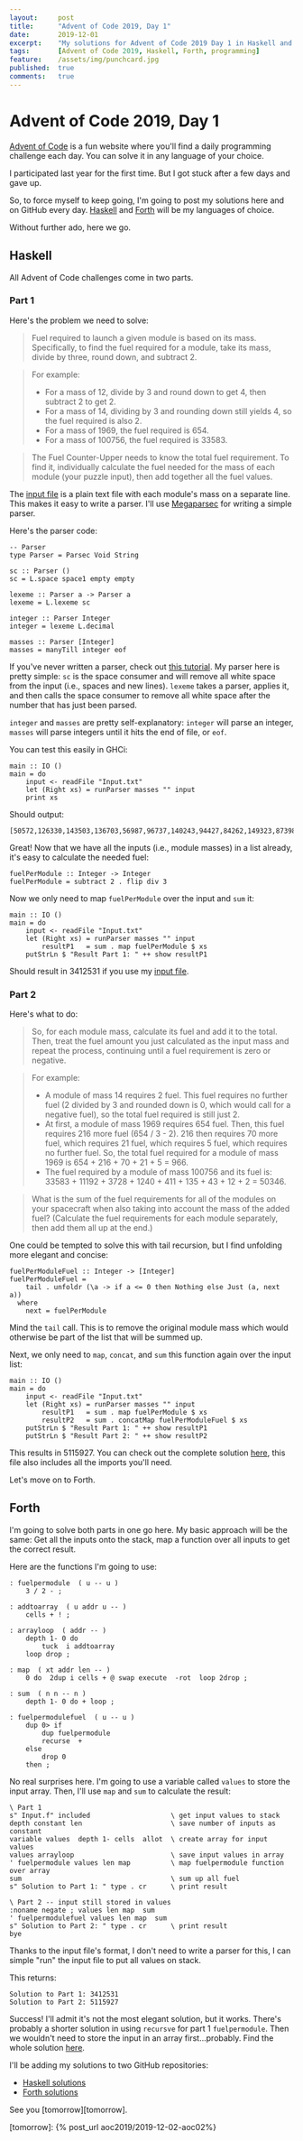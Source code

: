 ```yaml
---
layout:     post
title:      "Advent of Code 2019, Day 1"
date:       2019-12-01
excerpt:    "My solutions for Advent of Code 2019 Day 1 in Haskell and Forth"
tags:       [Advent of Code 2019, Haskell, Forth, programming]
feature:    /assets/img/punchcard.jpg
published:  true
comments:   true
---
```

# Advent of Code 2019, Day 1

[Advent of Code][aoc] is a fun website where you'll find a daily programming challenge each day. You can solve it in any language of your choice.

I participated last year for the first time. But I got stuck after a few days and gave up. 

So, to force myself to keep going, I'm going to post my solutions here and on GitHub every day. [Haskell][hask] and [Forth][forth] will be my languages of choice. 

Without further ado, here we go.

## Haskell 

All Advent of Code challenges come in two parts.

### Part 1

Here's the problem we need to solve:

> Fuel required to launch a given module is based on its mass. Specifically, to find the fuel required for a module, take its mass, divide by three, round down, and subtract 2.

> For example:
> - For a mass of 12, divide by 3 and round down to get 4, then subtract 2 to get 2.
> - For a mass of 14, dividing by 3 and rounding down still yields 4, so the fuel required is also 2.
> - For a mass of 1969, the fuel required is 654.
> - For a mass of 100756, the fuel required is 33583.

> The Fuel Counter-Upper needs to know the total fuel requirement. To find it, individually calculate the fuel needed for the mass of each module (your puzzle input), then add together all the fuel values.

The [input file][input] is a plain text file with each module's mass on a separate line. This makes it easy to write a parser. I'll use [Megaparsec][megaparsec] for writing a simple parser. 

Here's the parser code: 

```
-- Parser
type Parser = Parsec Void String
        
sc :: Parser ()
sc = L.space space1 empty empty
    
lexeme :: Parser a -> Parser a
lexeme = L.lexeme sc
        
integer :: Parser Integer
integer = lexeme L.decimal
    
masses :: Parser [Integer]
masses = manyTill integer eof
```

If you've never written a parser, check out [this tutorial][parsertutorial]. My parser here is pretty simple: `sc` is the space consumer and will remove all white space from the input (i.e., spaces and new lines). `lexeme` takes a parser, applies it, and then calls the space consumer to remove all white space after the number that has just been parsed.

`integer` and `masses` are pretty self-explanatory: `integer` will parse an integer, `masses` will parse integers until it hits the end of file, or `eof`.

You can test this easily in GHCi:

```
main :: IO () 
main = do 
    input <- readFile "Input.txt"
    let (Right xs) = runParser masses "" input 
    print xs
```

Should output:

```
[50572,126330,143503,136703,56987,96737,140243,94427,84262,149323,87398,132344,72187,90878,72897,101305,129483,101148,66349,76719,86437,84937,73911,141051,61464,85350,81774,129191,130129,118366,125825,61781,98459,69024,75886,119434,108929,117387,149625,79378,102582,102368,117177,132105,137278,149187,136653,70074,115885,73901,81922,133232,112929,80009,116895,61248,140251,98003,109610,132775,55781,110809,109799,125071,71734,104973,75610,148974,144173,89235,89438,64901,142674,105446,55287,64438,82269,99903,97079,72708,108177,130830,50393,141354,123264,116302,51119,127287,137515,109285,110750,93770,54926,57131,136897,97693,135531,122858,112089,98599]
```

Great! Now that we have all the inputs (i.e., module masses) in a list already, it's easy to calculate the needed fuel:

```
fuelPerModule :: Integer -> Integer 
fuelPerModule = subtract 2 . flip div 3
```

Now we only need to map `fuelPerModule` over the input and `sum` it:

```
main :: IO () 
main = do 
    input <- readFile "Input.txt"
    let (Right xs) = runParser masses "" input
        resultP1   = sum . map fuelPerModule $ xs
    putStrLn $ "Result Part 1: " ++ show resultP1
```

Should result in 3412531 if you use my [input file][input].

### Part 2

Here's what to do:

> So, for each module mass, calculate its fuel and add it to the total. Then, treat the fuel amount you just calculated as the input mass and repeat the process, continuing until a fuel requirement is zero or negative. 

> For example:
> - A module of mass 14 requires 2 fuel. This fuel requires no further fuel (2 divided by 3 and rounded down is 0, which would call for a negative fuel), so the total fuel required is still just 2.
> - At first, a module of mass 1969 requires 654 fuel. Then, this fuel requires 216 more fuel (654 / 3 - 2). 216 then requires 70 more fuel, which requires 21 fuel, which requires 5 fuel, which requires no further fuel. So, the total fuel required for a module of mass 1969 is 654 + 216 + 70 + 21 + 5 = 966.
> - The fuel required by a module of mass 100756 and its fuel is: 33583 + 11192 + 3728 + 1240 + 411 + 135 + 43 + 12 + 2 = 50346.

>What is the sum of the fuel requirements for all of the modules on your spacecraft when also taking into account the mass of the added fuel? (Calculate the fuel requirements for each module separately, then add them all up at the end.)

One could be tempted to solve this with tail recursion, but I find unfolding more elegant and concise:

```
fuelPerModuleFuel :: Integer -> [Integer]
fuelPerModuleFuel = 
    tail . unfoldr (\a -> if a <= 0 then Nothing else Just (a, next a)) 
  where  
    next = fuelPerModule 
```

Mind the `tail` call. This is to remove the original module mass which would otherwise be part of the list that will be summed up.

Next, we only need to `map`, `concat`, and `sum` this function again over the input list:

```
main :: IO () 
main = do 
    input <- readFile "Input.txt"
    let (Right xs) = runParser masses "" input
        resultP1   = sum . map fuelPerModule $ xs
        resultP2   = sum . concatMap fuelPerModuleFuel $ xs
    putStrLn $ "Result Part 1: " ++ show resultP1
    putStrLn $ "Result Part 2: " ++ show resultP2
```

This results in 5115927. You can check out the complete solution [here][solhask], this file also includes all the imports you'll need. 

Let's move on to Forth.

## Forth 

I'm going to solve both parts in one go here. My basic approach will be the same: Get all the inputs onto the stack, map a function over all inputs to get the correct result.

Here are the functions I'm going to use:

```
: fuelpermodule  ( u -- u )
    3 / 2 - ;

: addtoarray  ( u addr u -- )
    cells + ! ;

: arrayloop  ( addr -- )
    depth 1- 0 do 
        tuck  i addtoarray 
    loop drop ;

: map  ( xt addr len -- )
    0 do  2dup i cells + @ swap execute  -rot  loop 2drop ;

: sum  ( n n -- n )
    depth 1- 0 do + loop ;

: fuelpermodulefuel  ( u -- u )
    dup 0> if 
        dup fuelpermodule
        recurse  +
    else 
        drop 0
    then ;

```

No real surprises here. I'm going to use a variable called `values` to store the input array. Then, I'll use `map` and `sum` to calculate the result:

```
\ Part 1 
s" Input.f" included                    \ get input values to stack
depth constant len                      \ save number of inputs as constant
variable values  depth 1- cells  allot  \ create array for input values
values arrayloop                        \ save input values in array
' fuelpermodule values len map          \ map fuelpermodule function over array
sum                                     \ sum up all fuel
s" Solution to Part 1: " type . cr      \ print result

\ Part 2 -- input still stored in values 
:noname negate ; values len map  sum 
' fuelpermodulefuel values len map  sum 
s" Solution to Part 2: " type . cr      \ print result
bye 
```

Thanks to the input file's format, I don't need to write a parser for this, I can simple "run" the input file to put all values on stack.

This returns: 

```
Solution to Part 1: 3412531 
Solution to Part 2: 5115927 
```

Success! I'll admit it's not the most elegant solution, but it works. There's probably a shorter solution in using `recursve` for part 1 `fuelpermodule`. Then we wouldn't need to store the input in an array first...probably. Find the whole solution [here][solforth].

I'll be adding my solutions to two GitHub repositories:

- [Haskell solutions][ghhask]
- [Forth solutions][ghforth]

See you [tomorrow][tomorrow].


[aoc]: https://adventofcode.com/2019
[hask]: https://wiki.haskell.org/Haskell
[forth]: https://en.wikipedia.org/wiki/Forth_(programming_language)
[gjz]: https://georgjz.github.io/posts/
[ghc]: https://www.haskell.org/ghc/
[ghhask]: https://github.com/georgjz/advent-of-code-2019-haskell
[solhask]: https://github.com/georgjz/advent-of-code-2019-haskell/blob/master/day01/Fuel.hs
[ghforth]: https://github.com/georgjz/advent-of-code-2019-forth
[solforth]: https://github.com/georgjz/advent-of-code-2019-forth/blob/master/day01/Fuel.f
[input]: https://github.com/georgjz/advent-of-code-2019-haskell/blob/master/day01/Input.txt
[megaparsec]: http://hackage.haskell.org/package/megaparsec-8.0.0/docs/Text-Megaparsec.html
[parsertutorial]: http://akashagrawal.me/beginners-guide-to-megaparsec/
[tomorrow]: {% post_url aoc2019/2019-12-02-aoc02%}